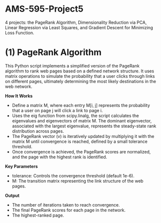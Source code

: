 # AMS-595-Project5
4 projects: the PageRank Algorithm, Dimensionality Reduction via PCA, Linear Regression via Least Squares, and Gradient Descent for Minimizing Loss Function.


# (1) PageRank Algorithm
This Python script implements a simplified version of the PageRank algorithm to rank web pages based on a defined network structure. It uses matrix operations to simulate the probability that a user clicks through links on different pages, ultimately determining the most likely destinations in the web network.

**How It Works**
- Define a matrix M, where each entry M[i, j] represents the probability that a user on page j will click a link to page i.
- Uses the eig function from scipy.linalg, the script calculates the eigenvalues and eigenvectors of matrix M. The dominant eigenvector, associated with the largest eigenvalue, represents the steady-state rank distribution across pages.
- The PageRank vector (v) is iteratively updated by multiplying it with the matrix M until convergence is reached, defined by a small tolerance threshold.
- Once convergence is achieved, the PageRank scores are normalized, and the page with the highest rank is identified.

**Key Parameters**
- tolerance: Controls the convergence threshold (default 1e-6).
- M: The transition matrix representing the link structure of the web pages.

**Output**
- The number of iterations taken to reach convergence.
- The final PageRank scores for each page in the network.
- The highest-ranked page.
